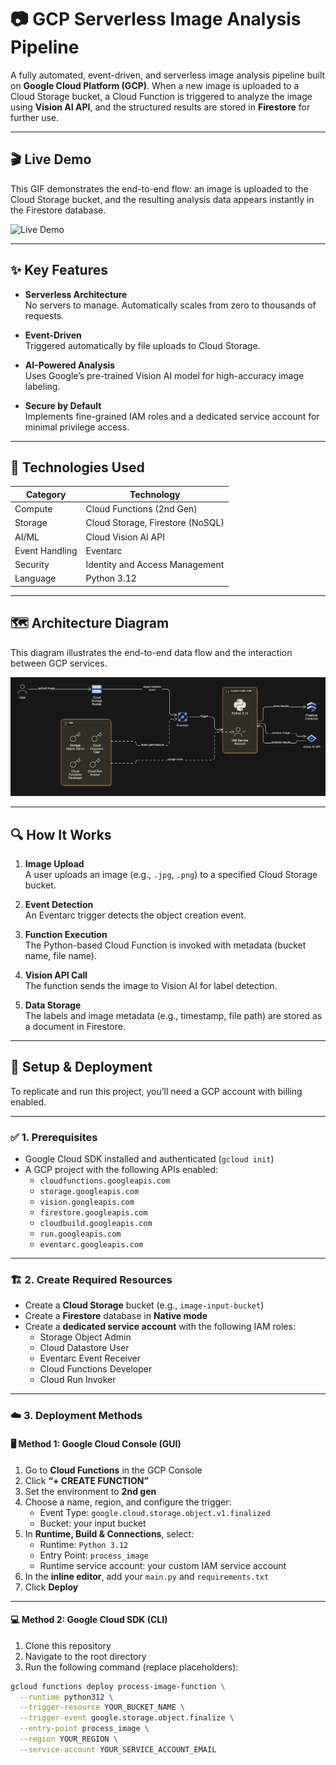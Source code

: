 # 📷 GCP Serverless Image Analysis Pipeline

A fully automated, event-driven, and serverless image analysis pipeline built on **Google Cloud Platform (GCP)**. When a new image is uploaded to a Cloud Storage bucket, a Cloud Function is triggered to analyze the image using **Vision AI API**, and the structured results are stored in **Firestore** for further use.

---

## 🎬 Live Demo

This GIF demonstrates the end-to-end flow: an image is uploaded to the Cloud Storage bucket, and the resulting analysis data appears instantly in the Firestore database.

![Live Demo](assets/demo.gif) <!-- Replace with actual path to your GIF -->

---

## ✨ Key Features

- **Serverless Architecture**  
  No servers to manage. Automatically scales from zero to thousands of requests.

- **Event-Driven**  
  Triggered automatically by file uploads to Cloud Storage.

- **AI-Powered Analysis**  
  Uses Google’s pre-trained Vision AI model for high-accuracy image labeling.

- **Secure by Default**  
  Implements fine-grained IAM roles and a dedicated service account for minimal privilege access.

---

## 🧰 Technologies Used

| Category          | Technology                         |
|-------------------|-------------------------------------|
| Compute           | Cloud Functions (2nd Gen)          |
| Storage           | Cloud Storage, Firestore (NoSQL)   |
| AI/ML             | Cloud Vision AI API                |
| Event Handling    | Eventarc                           |
| Security          | Identity and Access Management     |
| Language          | Python 3.12                        |

---

## 🗺️ Architecture Diagram

This diagram illustrates the end-to-end data flow and the interaction between GCP services.

![Architecture Diagram](assets/architecture-diagram.png) <!-- Replace with actual path -->

---

## 🔍 How It Works

1. **Image Upload**  
   A user uploads an image (e.g., `.jpg`, `.png`) to a specified Cloud Storage bucket.

2. **Event Detection**  
   An Eventarc trigger detects the object creation event.

3. **Function Execution**  
   The Python-based Cloud Function is invoked with metadata (bucket name, file name).

4. **Vision API Call**  
   The function sends the image to Vision AI for label detection.

5. **Data Storage**  
   The labels and image metadata (e.g., timestamp, file path) are stored as a document in Firestore.

---

## 🚀 Setup & Deployment

To replicate and run this project, you’ll need a GCP account with billing enabled.

---

### ✅ 1. Prerequisites

- Google Cloud SDK installed and authenticated (`gcloud init`)
- A GCP project with the following APIs enabled:
  - `cloudfunctions.googleapis.com`
  - `storage.googleapis.com`
  - `vision.googleapis.com`
  - `firestore.googleapis.com`
  - `cloudbuild.googleapis.com`
  - `run.googleapis.com`
  - `eventarc.googleapis.com`

---

### 🏗️ 2. Create Required Resources

- Create a **Cloud Storage** bucket (e.g., `image-input-bucket`)
- Create a **Firestore** database in **Native mode**
- Create a **dedicated service account** with the following IAM roles:
  - Storage Object Admin
  - Cloud Datastore User
  - Eventarc Event Receiver
  - Cloud Functions Developer
  - Cloud Run Invoker

---

### ☁️ 3. Deployment Methods

#### 🖥️ Method 1: Google Cloud Console (GUI)

1. Go to **Cloud Functions** in the GCP Console
2. Click **“+ CREATE FUNCTION”**
3. Set the environment to **2nd gen**
4. Choose a name, region, and configure the trigger:
   - Event Type: `google.cloud.storage.object.v1.finalized`
   - Bucket: your input bucket
5. In **Runtime, Build & Connections**, select:
   - Runtime: `Python 3.12`
   - Entry Point: `process_image`
   - Runtime service account: your custom IAM service account
6. In the **inline editor**, add your `main.py` and `requirements.txt`
7. Click **Deploy**

---

#### 💻 Method 2: Google Cloud SDK (CLI)

1. Clone this repository
2. Navigate to the root directory
3. Run the following command (replace placeholders):

```bash
gcloud functions deploy process-image-function \
  --runtime python312 \
  --trigger-resource YOUR_BUCKET_NAME \
  --trigger-event google.storage.object.finalize \
  --entry-point process_image \
  --region YOUR_REGION \
  --service-account YOUR_SERVICE_ACCOUNT_EMAIL

